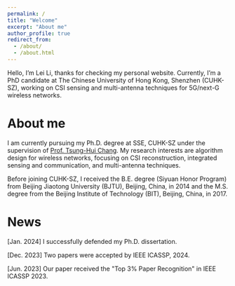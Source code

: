 ```yaml
---
permalink: /
title: "Welcome"
excerpt: "About me"
author_profile: true
redirect_from: 
  - /about/
  - /about.html
---
```


Hello, I’m Lei Li, thanks for checking my personal website. Currently, I’m a PhD candidate at The Chinese University of Hong Kong, Shenzhen (CUHK-SZ), working on CSI sensing and multi-antenna techniques for 5G/next-G wireless networks.

About me
======
I am currently pursuing my Ph.D. degree at SSE, CUHK-SZ under the supervision of [Prof. Tsung-Hui Chang](https://myweb.cuhk.edu.cn/changtsunghui/Home/Index). My research interests are algorithm design for wireless networks, focusing on CSI reconstruction, integrated sensing and communication, and multi-antenna techniques. 

Before joining CUHK-SZ, I received the B.E. degree (Siyuan Honor Program) from Beijing Jiaotong University (BJTU), Beijing, China, in 2014 and the M.S. degree from the Beijing Institute of Technology (BIT), Beijing, China, in 2017.

News
======
\[Jan. 2024\] I successfully defended my Ph.D. dissertation.

\[Dec. 2023\] Two papers were accepted by IEEE ICASSP, 2024.

\[Jun. 2023\] Our paper received the "Top 3% Paper Recognition" in IEEE ICASSP 2023.

